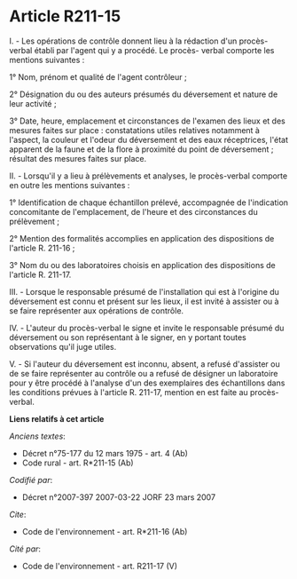 # Article R211-15

I. - Les opérations de contrôle donnent lieu à la rédaction d'un procès-verbal établi par l'agent qui y a procédé. Le procès-
verbal comporte les mentions suivantes :

1° Nom, prénom et qualité de l'agent contrôleur ;

2° Désignation du ou des auteurs présumés du déversement et nature de leur activité ;

3° Date, heure, emplacement et circonstances de l'examen des lieux et des mesures faites sur place : constatations utiles
relatives notamment à l'aspect, la couleur et l'odeur du déversement et des eaux réceptrices, l'état apparent de la faune et
de la flore à proximité du point de déversement ; résultat des mesures faites sur place.

II. - Lorsqu'il y a lieu à prélèvements et analyses, le procès-verbal comporte en outre les mentions suivantes :

1° Identification de chaque échantillon prélevé, accompagnée de l'indication concomitante de l'emplacement, de l'heure et des
circonstances du prélèvement ;

2° Mention des formalités accomplies en application des dispositions de l'article R. 211-16 ;

3° Nom du ou des laboratoires choisis en application des dispositions de l'article R. 211-17.

III. - Lorsque le responsable présumé de l'installation qui est à l'origine du déversement est connu et présent sur les
lieux, il est invité à assister ou à se faire représenter aux opérations de contrôle.

IV. - L'auteur du procès-verbal le signe et invite le responsable présumé du déversement ou son représentant à le signer, en
y portant toutes observations qu'il juge utiles.

V. - Si l'auteur du déversement est inconnu, absent, a refusé d'assister ou de se faire représenter au contrôle ou a refusé
de désigner un laboratoire pour y être procédé à l'analyse d'un des exemplaires des échantillons dans les conditions prévues
à l'article R. 211-17, mention en est faite au procès-verbal.

**Liens relatifs à cet article**

_Anciens textes_:

  - Décret n°75-177 du 12 mars 1975 - art. 4 (Ab)
  - Code rural - art. R*211-15 (Ab)

_Codifié par_:

  - Décret n°2007-397 2007-03-22 JORF 23 mars 2007

_Cite_:

  - Code de l'environnement - art. R*211-16 (Ab)

_Cité par_:

  - Code de l'environnement - art. R211-17 (V)
